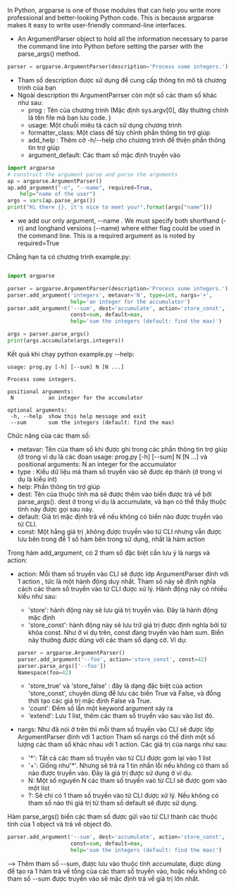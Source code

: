 In Python, argparse is one of those modules that can help you write more professional and better-looking Python code. This is because argparse makes it easy to write user-friendly command-line interfaces.
- An ArgumentParser object to hold all the information necessary to parse the command line into Python before setting the parser with the parse_args() method.

```python
parser = argparse.ArgumentParser(description='Process some integers.')
```
- Tham số description được sử dụng để cung cấp thông tin mô tả chương trình của bạn
- Ngoài description thì ArgumentParrser còn một số các tham số khác như sau:
  - prog : Tên của chương trình (Mặc định sys.argv[0], đây thường chính là tên file mà bạn lưu code. )
  - usage: Một chuỗi miêu tả cách sử dụng chương trình
  - formatter_class: Một class để tùy chỉnh phần thông tin trợ giúp
  - add_help : Thêm cờ -h/--help cho chương trình để thiện phần thông tin trợ giúp
  - argument_default: Các tham số mặc định truyền vào


```python
import argparse
# construct the argument parse and parse the arguments
ap = argparse.ArgumentParser()
ap.add_argument("-n", "--name", required=True,
	help="name of the user")
args = vars(ap.parse_args())
print("Hi there {}, it's nice to meet you!".format(args["name"]))
```
- we add our only argument, --name . We must specify both shorthand (-n) and longhand versions (--name) where either flag could be used in the command line. This is a required argument as is noted by required=True












Chẳng hạn ta có chương trình example.py:
```python

import argparse

parser = argparse.ArgumentParser(description='Process some integers.')
parser.add_argument('integers', metavar='N', type=int, nargs='+',
                    help='an integer for the accumulator')
parser.add_argument('--sum', dest='accumulate', action='store_const',
                    const=sum, default=max,
                    help='sum the integers (default: find the max)')

args = parser.parse_args()
print(args.accumulate(args.integers))
```

Kết quả khi chạy python example.py --help:
```
usage: prog.py [-h] [--sum] N [N ...]

Process some integers.

positional arguments:
 N           an integer for the accumulator

optional arguments:
 -h, --help  show this help message and exit
 --sum       sum the integers (default: find the max)

```

Chức năng của các tham số:
- metavar: Tên của tham số khi được ghi trong các phần thông tin trợ giúp (ở trong ví dụ là các đoạn usage: prog.py [-h] [--sum] N [N ...] và positional arguments: N an integer for the accumulator
- type : Kiểu dữ liệu mà tham số truyền vào sẽ được ép thành (ở trong ví dụ là kiểu int)
- help: Phần thông tin trợ giúp
- dest: Tên của thuộc tính mà sẽ được thêm vào biến được trả về bởi parse_args(). dest ở trong ví dụ là accumulate, và bạn có thể thấy thuộc tính này được gọi sau này.
- default: Giá trị mặc định trả về nếu không có biến nào được truyền vào từ CLI.
- const: Một hằng giá trị ,không được truyền vào từ CLI nhưng vẫn được lưu bên trong để 1 số hàm bên trong sử dụng, nhất là hàm action

Trong hàm add_argument, có 2 tham số đặc biệt cần lưu ý là nargs và action:
- action: Mỗi tham số truyền vào CLI sẽ được lớp ArgumentParser đính với 1 action , tức là một hành động duy nhất. Tham số này sẽ định nghĩa cách các tham số truyền vào từ CLI được xử lý. Hành động này có nhiều kiểu như sau:
  - 'store': hành động này sẽ lưu giá trị truyền vào. Đây là hành động mặc định
  - 'store_const': hành động này sẽ lưu trữ giá trị được định nghĩa bởi từ khóa const. Như ở ví dụ trên, const đang truyền vào hàm sum. Biến này thường được dùng với các tham số dạng cờ. Ví dụ:
  ```python
  parser = argparse.ArgumentParser()
  parser.add_argument('--foo', action='store_const', const=42)
  parser.parse_args(['--foo'])
  Namespace(foo=42)
  ```
  - 'store_true' và 'store_false' : đây là dạng đặc biệt của action 'store_const', chuyên dùng để lưu các biến True và False, và đồng thời tạo các giá trị mặc định False và True.
  - 'count': Đếm số lần một keyword argument xảy ra
  - 'extend': Lưu 1 list, thêm các tham số truyền vào sau vào list đó.

- nargs: Như đã nói ở trên thì mỗi tham số truyền vào CLI sẽ được lớp ArgumentParser đính với 1 action Tham số nargs có thể đính một số lượng các tham số khác nhau với 1 action. Các giá trị của nargs như sau:
  - '*': Tất cả các tham số truyền vào từ CLI được gom lại vào 1 list
  - '+': Giống như'*'. Nhưng sẽ trả ra 1 tin nhắn lỗi nếu không có tham số nào được truyền vào. Đây là giá trị được sử dụng ở ví dụ.
  - N: Một số nguyên N các tham số truyền vaò từ CLI sẽ được gom vào một list
  - ?: Sẽ chỉ có 1 tham số truyền vào từ CLI được xử lý. Nếu không có tham số nào thì giá trị từ tham số default sẽ được sử dụng.

Hàm parse_args() biến các tham số được gửi vào từ CLI thành các thuộc tính của 1 object và trả về object đó. 

```python
parser.add_argument('--sum', dest='accumulate', action='store_const',
                    const=sum, default=max,
                    help='sum the integers (default: find the max)')
```
--> Thêm tham số --sum, được lưu vào thuộc tính accumulate, được dùng để tạo ra 1 hàm trả về tổng của các tham số truyền vào, hoặc nếu không có tham số --sum được truyền vào sẽ mặc định trả về giá trị lớn nhất.













